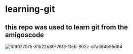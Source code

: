 # learning-git

## this repo was used to learn git from the amigoscode

![109077075-81b22b80-76f3-11eb-803c-d7a364b55d84](https://user-images.githubusercontent.com/116871688/212171363-9d7da502-a5d3-45c8-801e-bf1549467924.png)
